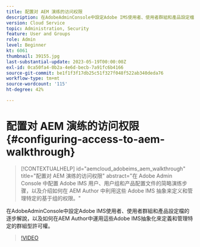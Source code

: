 ```yaml
---
title: 配置对 AEM 演练的访问权限
description: 在AdobeAdminConsole中設定Adobe IMS使用者、使用者群組和產品設定檔的逐步解說，以及如何在AEM Author中運用這些Adobe IMS抽象化來定義和管理特定的群組型許可權。
version: Cloud Service
topic: Administration, Security
feature: User and Groups
role: Admin
level: Beginner
kt: 6061
thumbnail: 39155.jpg
last-substantial-update: 2023-05-19T00:00:00Z
exl-id: 0ca50fa4-0b2a-4e6d-becb-7a91fc6b4166
source-git-commit: be1f1f3f17db25c51f327f048f522ab340deda76
workflow-type: tm+mt
source-wordcount: '115'
ht-degree: 42%

---
```


# 配置对 AEM 演练的访问权限 {#configuring-access-to-aem-walkthrough}

>[!CONTEXTUALHELP]
>id="aemcloud_adobeims_aem_walkthrough"
>title="配置对 AEM 演练的访问权限"
>abstract="在 Adobe Admin Console 中配置 Adobe IMS 用户、用户组和产品配置文件的简略演练步骤，以及介绍如何在 AEM Author 中利用这些 Adobe IMS 抽象来定义和管理特定的基于组的权限。"

在AdobeAdminConsole中設定Adobe IMS使用者、使用者群組和產品設定檔的逐步解說，以及如何在AEM Author中運用這些Adobe IMS抽象化來定義和管理特定的群組型許可權。

>[!VIDEO](https://video.tv.adobe.com/v/39155?quality=12&learn=on)
